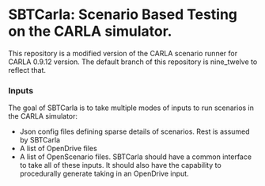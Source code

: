 # SBTCarla: Scenario Based Testing on the CARLA simulator.
This repository is a modified version of the CARLA scenario runner for CARLA 0.9.12 version. The default branch of this repository is nine_twelve to reflect that. 

### Inputs
The goal of SBTCarla is to take multiple modes of inputs to run scenarios in the CARLA simulator:
* Json config files defining sparse details of scenarios. Rest is assumed by SBTCarla
* A list of OpenDrive files
* A list of OpenScenario files.
SBTCarla should have a common interface to take all of these inputs. It should also have the capability to procedurally generate taking in an OpenDrive input. 